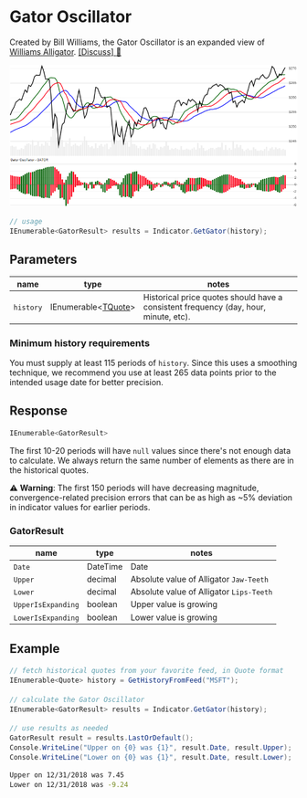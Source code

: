 # Gator Oscillator

Created by Bill Williams, the Gator Oscillator is an expanded view of [Williams Alligator](../Alligator/README.md#content).
[[Discuss] :speech_balloon:](https://github.com/DaveSkender/Stock.Indicators/discussions/385 "Community discussion about this indicator")

![image](chart.png)

```csharp
// usage
IEnumerable<GatorResult> results = Indicator.GetGator(history);
```

## Parameters

| name | type | notes
| -- |-- |--
| `history` | IEnumerable\<[TQuote](../../docs/GUIDE.md#historical-quotes)\> | Historical price quotes should have a consistent frequency (day, hour, minute, etc).

### Minimum history requirements

You must supply at least 115 periods of `history`. Since this uses a smoothing technique, we recommend you use at least 265 data points prior to the intended usage date for better precision.

## Response

```csharp
IEnumerable<GatorResult>
```

The first 10-20 periods will have `null` values since there's not enough data to calculate.  We always return the same number of elements as there are in the historical quotes.

:warning: **Warning**: The first 150 periods will have decreasing magnitude, convergence-related precision errors that can be as high as ~5% deviation in indicator values for earlier periods.

### GatorResult

| name | type | notes
| -- |-- |--
| `Date` | DateTime | Date
| `Upper` | decimal | Absolute value of Alligator `Jaw-Teeth`
| `Lower` | decimal | Absolute value of Alligator `Lips-Teeth`
| `UpperIsExpanding` | boolean | Upper value is growing
| `LowerIsExpanding` | boolean | Lower value is growing

## Example

```csharp
// fetch historical quotes from your favorite feed, in Quote format
IEnumerable<Quote> history = GetHistoryFromFeed("MSFT");

// calculate the Gator Oscillator
IEnumerable<GatorResult> results = Indicator.GetGator(history);

// use results as needed
GatorResult result = results.LastOrDefault();
Console.WriteLine("Upper on {0} was {1}", result.Date, result.Upper);
Console.WriteLine("Lower on {0} was {1}", result.Date, result.Lower);
```

```bash
Upper on 12/31/2018 was 7.45
Lower on 12/31/2018 was -9.24
```
